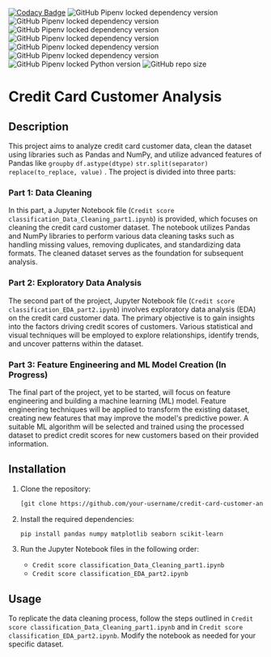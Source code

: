 [![Codacy Badge](https://app.codacy.com/project/badge/Grade/a6197298f3a143d591577dd7505ce3cd)](https://app.codacy.com/gh/Abhinav330/Creadit-Score-Classification-problem/dashboard?utm_source=gh&utm_medium=referral&utm_content=&utm_campaign=Badge_grade)
![GitHub Pipenv locked dependency version](https://img.shields.io/github/pipenv/locked/dependency-version/Abhinav330/Creadit-Score-Classification-problem/matplotlib?color=blue)
![GitHub Pipenv locked dependency version](https://img.shields.io/github/pipenv/locked/dependency-version/Abhinav330/Creadit-Score-Classification-problem/numpy?color=yellow)
![GitHub Pipenv locked dependency version](https://img.shields.io/github/pipenv/locked/dependency-version/Abhinav330/Creadit-Score-Classification-problem/pandas?color=silver)
![GitHub Pipenv locked dependency version](https://img.shields.io/github/pipenv/locked/dependency-version/Abhinav330/Creadit-Score-Classification-problem/scikit-learn?color=red)
![GitHub Pipenv locked dependency version](https://img.shields.io/github/pipenv/locked/dependency-version/Abhinav330/Creadit-Score-Classification-problem/scipy?color=red)
![GitHub Pipenv locked dependency version](https://img.shields.io/github/pipenv/locked/dependency-version/Abhinav330/Creadit-Score-Classification-problem/seaborn?color=green)
![GitHub Pipenv locked Python version](https://img.shields.io/github/pipenv/locked/python-version/Abhinav330/Creadit-Score-Classification-problem?color=dark%20green)
![GitHub repo size](https://img.shields.io/github/repo-size/Abhinav330/Creadit-Score-Classification-problem)


# Credit Card Customer Analysis

## Description

This project aims to analyze credit card customer data, clean the dataset using libraries such as Pandas and NumPy, and utilize advanced features of Pandas like `groupby` `df.astype(dtype)` `str.split(separator)` `replace(to_replace, value)` . The project is divided into three parts:

### Part 1: Data Cleaning

In this part, a Jupyter Notebook file (`Credit score classification_Data_Cleaning_part1.ipynb`) is provided, which focuses on cleaning the credit card customer dataset. The notebook utilizes Pandas and NumPy libraries to perform various data cleaning tasks such as handling missing values, removing duplicates, and standardizing data formats. The cleaned dataset serves as the foundation for subsequent analysis.

### Part 2: Exploratory Data Analysis 

The second part of the project,  Jupyter Notebook file (`Credit score classification_EDA_part2.ipynb`) involves exploratory data analysis (EDA) on the credit card customer data. The primary objective is to gain insights into the factors driving credit scores of customers. Various statistical and visual techniques will be employed to explore relationships, identify trends, and uncover patterns within the dataset.

### Part 3: Feature Engineering and ML Model Creation (In Progress)

The final part of the project, yet to be started, will focus on feature engineering and building a machine learning (ML) model. Feature engineering techniques will be applied to transform the existing dataset, creating new features that may improve the model's predictive power. A suitable ML algorithm will be selected and trained using the processed dataset to predict credit scores for new customers based on their provided information.

## Installation

1. Clone the repository:

   ```bash
   [git clone https://github.com/your-username/credit-card-customer-analysis.git](https://github.com/Abhinav330/Data-Science-Projects.git)
   ```

2. Install the required dependencies:

   ```bash
   pip install pandas numpy matplotlib seaborn scikit-learn
   ```

3. Run the Jupyter Notebook files in the following order:

   - `Credit score classification_Data_Cleaning_part1.ipynb`
   -  `Credit score classification_EDA_part2.ipynb`

## Usage

To replicate the data cleaning process, follow the steps outlined in `Credit score classification_Data_Cleaning_part1.ipynb` and  in `Credit score classification_EDA_part2.ipynb`. Modify the notebook as needed for your specific dataset.
